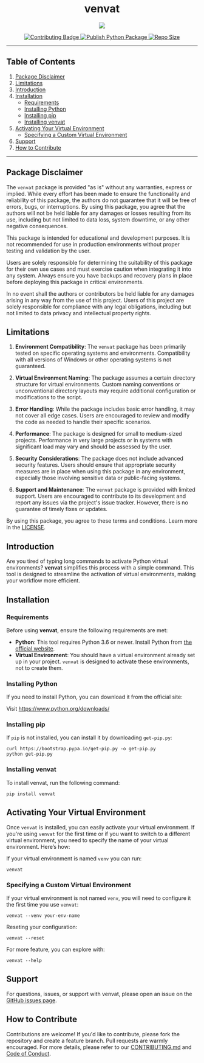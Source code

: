 <div align="center">

<h1>venvat</h1>

<p align="center">
  <img src="https://drive.google.com/uc?id=120eoXcHEWwuY0Wj5hsAZqMBOayuo8eIk" />
</p>


<p align="center">
  <a href="./CONTRIBUTING.md">
    <img src="https://img.shields.io/badge/Contributions-Welcome-brightgreen.svg?style=flat-square" alt="Contributing Badge"/>
  </a>
  <a href="https://github.com/Kelocker/venvat/blob/main/.github/workflows/publish.yml">
    <img src="https://github.com/Kelocker/venvat/actions/workflows/publish.yml/badge.svg" alt="Publish Python Package"/>
  </a>
<a href="https://github.com/Kelocker/venvat">
    <img src="https://img.shields.io/github/repo-size/Kelocker/venvat.svg?style=flat-square" alt="Repo Size"/>
  </a>
</p>

</div>

- - -

## Table of Contents

1. [Package Disclaimer](#package-disclaimer)
2. [Limitations](#limitations)
3. [Introduction](#introduction)
4. [Installation](#installation)
    - [Requirements](#requirements)
    - [Installing Python](#installing-python)
    - [Installing pip](#installing-pip)
    - [Installing venvat](#installing-venvat)
5. [Activating Your Virtual Environment](#activating-your-virtual-environment)
    - [Specifying a Custom Virtual Environment](#specifying-a-custom-virtual-environment)
6. [Support](#support)
7. [How to Contribute](#how-to-contribute)

- - -

## Package Disclaimer
The `venvat` package is provided "as is" without any warranties, express or implied. While every effort has been made to ensure the functionality and reliability of this package, the authors do not guarantee that it will be free of errors, bugs, or interruptions. By using this package, you agree that the authors will not be held liable for any damages or losses resulting from its use, including but not limited to data loss, system downtime, or any other negative consequences.

This package is intended for educational and development purposes. It is not recommended for use in production environments without proper testing and validation by the user.

Users are solely responsible for determining the suitability of this package for their own use cases and must exercise caution when integrating it into any system. Always ensure you have backups and recovery plans in place before deploying this package in critical environments.

In no event shall the authors or contributors be held liable for any damages arising in any way from the use of this project. Users of this project are solely responsible for compliance with any legal obligations, including but not limited to data privacy and intellectual property rights.

## Limitations

1. **Environment Compatibility**: The `venvat` package has been primarily tested on specific operating systems and environments. Compatibility with all versions of Windows or other operating systems is not guaranteed.

2. **Virtual Environment Naming**: The package assumes a certain directory structure for virtual environments. Custom naming conventions or unconventional directory layouts may require additional configuration or modifications to the script.

3. **Error Handling**: While the package includes basic error handling, it may not cover all edge cases. Users are encouraged to review and modify the code as needed to handle their specific scenarios.

4. **Performance**: The package is designed for small to medium-sized projects. Performance in very large projects or in systems with significant load may vary and should be assessed by the user.

5. **Security Considerations**: The package does not include advanced security features. Users should ensure that appropriate security measures are in place when using this package in any environment, especially those involving sensitive data or public-facing systems.

6. **Support and Maintenance**: The `venvat` package is provided with limited support. Users are encouraged to contribute to its development and report any issues via the project's issue tracker. However, there is no guarantee of timely fixes or updates.

By using this package, you agree to these terms and conditions. Learn more in the [LICENSE](https://github.com/Kelocker/venvat/blob/main/LICENSE).


## Introduction
Are you tired of typing long commands to activate Python virtual environments? **venvat** simplifies this process with a simple command. This tool is designed to streamline the activation of virtual environments, making your workflow more efficient.

## Installation

### Requirements
Before using **venvat**, ensure the following requirements are met:
- **Python**: This tool requires Python 3.6 or newer. Install Python from [the official website](https://www.python.org/downloads/).
- **Virtual Environment**: You should have a virtual environment already set up in your project. `venvat` is designed to activate these environments, not to create them.


### Installing Python
If you need to install Python, you can download it from the official site:

Visit https://www.python.org/downloads/



### Installing pip
If `pip` is not installed, you can install it by downloading `get-pip.py`:

```
curl https://bootstrap.pypa.io/get-pip.py -o get-pip.py
python get-pip.py
```


### Installing venvat
To install venvat, run the following command:
```
pip install venvat
```


## Activating Your Virtual Environment

Once `venvat` is installed, you can easily activate your virtual environment. If you're using `venvat` for the first time or if you want to switch to a different virtual environment, you need to specify the name of your virtual environment. Here’s how:


If your virtual environment is named `venv` you can run:
```
venvat
```

### Specifying a Custom Virtual Environment
If your virtual environment is not named `venv`, you will need to configure it the first time you use `venvat`:

```
venvat --venv your-env-name
```

Reseting your configuration:
```
venvat --reset
```

For more feature, you can explore with:
```
venvat --help
```



## Support
For questions, issues, or support with venvat, please open an issue on the [GitHub issues page](https://github.com/Kelocker/venvat/issues).

## How to Contribute
Contributions are welcome! If you'd like to contribute, please fork the repository and create a feature branch. Pull requests are warmly encouraged. For more details, please refer to our [CONTRIBUTING.md](https://github.com/Kelocker/venvat/blob/main/CONTRIBUTING.md) and [Code of Conduct](https://github.com/Kelocker/venvat/blob/main/CODE_OF_CONDUCT.md).
